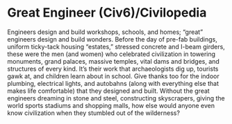 # Great Engineer (Civ6)/Civilopedia

Engineers design and build workshops, schools, and homes; “great” engineers design and build wonders. Before the day of pre-fab buildings, uniform ticky-tack housing “estates,” stressed concrete and I-beam girders, these were the men (and women) who celebrated civilization in towering monuments, grand palaces, massive temples, vital dams and bridges, and structures of every kind. It’s their work that archaeologists dig up, tourists gawk at, and children learn about in school. Give thanks too for the indoor plumbing, electrical lights, and autobahns (along with everything else that makes life comfortable) that they designed and built. Without the great engineers dreaming in stone and steel, constructing skyscrapers, giving the world sports stadiums and shopping malls, how else would anyone even know civilization when they stumbled out of the wilderness?
